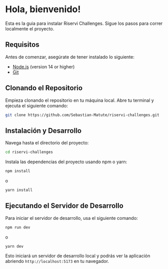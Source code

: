 # Hola, bienvenido!

Esta es la guia para instalar Riservi Challenges. Sigue los pasos para correr localmente el proyecto.

## Requisitos

Antes de comenzar, asegúrate de tener instalado lo siguiente:

- [Node.js](https://nodejs.org/) (version 14 or higher)
- [Git](https://git-scm.com/)

## Clonando el Repositorio

Empieza clonando el repositorio en tu máquina local. Abre tu terminal y ejecuta el siguiente comando:

```bash
git clone https://github.com/Sebastian-Matute/riservi-challenges.git
```

## Instalación y Desarrollo

Navega hasta el directorio del proyecto:

```bash
cd riservi-challenges
```

Instala las dependencias del proyecto usando npm o yarn:

```bash
npm install
```

o

```bash
yarn install
```

## Ejecutando el Servidor de Desarrollo

Para iniciar el servidor de desarrollo, usa el siguiente comando:

```bash
npm run dev
```

o

```bash
yarn dev
```

Esto iniciará un servidor de desarrollo local y podrás ver la aplicación abriendo `http://localhost:5173` en tu navegador.